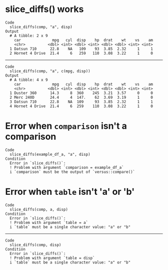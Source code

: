 # slice_diffs() works

    Code
      slice_diffs(comp, "a", disp)
    Output
      # A tibble: 2 x 9
        car              mpg   cyl  disp    hp  drat    wt    vs    am
        <chr>          <dbl> <int> <dbl> <int> <dbl> <dbl> <int> <int>
      1 Datsun 710      22.8    NA   109    93  3.85  2.32     1     1
      2 Hornet 4 Drive  21.4     6   259   110  3.08  3.22     1     0

---

    Code
      slice_diffs(comp, "a", c(mpg, disp))
    Output
      # A tibble: 4 x 9
        car              mpg   cyl  disp    hp  drat    wt    vs    am
        <chr>          <dbl> <int> <dbl> <int> <dbl> <dbl> <int> <int>
      1 Duster 360      14.3     8  360    245  3.21  3.57     0     0
      2 Merc 240D       24.4     4  147.    62  3.69  3.19     1     0
      3 Datsun 710      22.8    NA  109     93  3.85  2.32     1     1
      4 Hornet 4 Drive  21.4     6  259    110  3.08  3.22     1     0

# Error when `comparison` isn't a comparison

    Code
      slice_diffs(example_df_a, "a", disp)
    Condition
      Error in `slice_diffs()`:
      ! Problem with argument `comparison = example_df_a`
      i `comparison` must be the output of `versus::compare()`

# Error when `table` isn't 'a' or 'b'

    Code
      slice_diffs(comp, a, disp)
    Condition
      Error in `slice_diffs()`:
      ! Problem with argument `table = a`
      i `table` must be a single character value: "a" or "b"

---

    Code
      slice_diffs(comp, disp)
    Condition
      Error in `slice_diffs()`:
      ! Problem with argument `table = disp`
      i `table` must be a single character value: "a" or "b"

